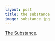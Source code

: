 ```yaml
---
layout: post
title: the substance
image: substance.jpg
---
```


<a href="http://www.bissellbrothers.com/beers/">The Substance</a>.
